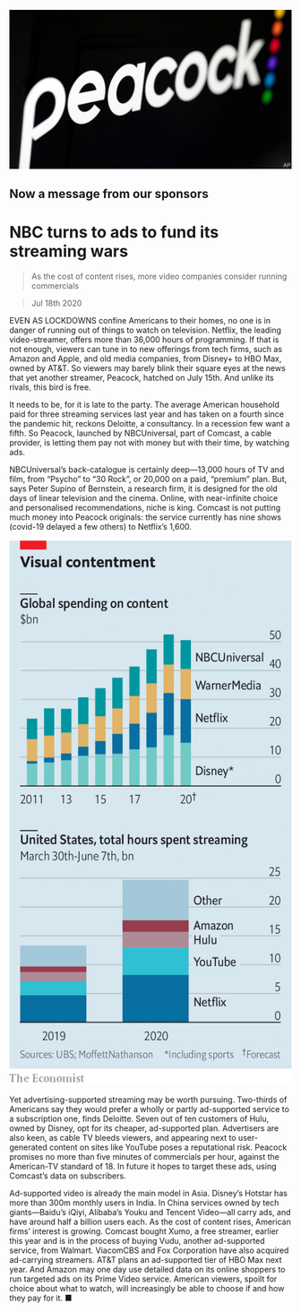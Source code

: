 ![](./images/20200718_WBP502.jpg)

## Now a message from our sponsors

# NBC turns to ads to fund its streaming wars

> As the cost of content rises, more video companies consider running commercials

> Jul 18th 2020

EVEN AS LOCKDOWNS confine Americans to their homes, no one is in danger of running out of things to watch on television. Netflix, the leading video-streamer, offers more than 36,000 hours of programming. If that is not enough, viewers can tune in to new offerings from tech firms, such as Amazon and Apple, and old media companies, from Disney+ to HBO Max, owned by AT&T. So viewers may barely blink their square eyes at the news that yet another streamer, Peacock, hatched on July 15th. And unlike its rivals, this bird is free.

It needs to be, for it is late to the party. The average American household paid for three streaming services last year and has taken on a fourth since the pandemic hit, reckons Deloitte, a consultancy. In a recession few want a fifth. So Peacock, launched by NBCUniversal, part of Comcast, a cable provider, is letting them pay not with money but with their time, by watching ads.

NBCUniversal’s back-catalogue is certainly deep—13,000 hours of TV and film, from “Psycho” to “30 Rock”, or 20,000 on a paid, “premium” plan. But, says Peter Supino of Bernstein, a research firm, it is designed for the old days of linear television and the cinema. Online, with near-infinite choice and personalised recommendations, niche is king. Comcast is not putting much money into Peacock originals: the service currently has nine shows (covid-19 delayed a few others) to Netflix’s 1,600.

![](./images/20200718_WBC474.png)

Yet advertising-supported streaming may be worth pursuing. Two-thirds of Americans say they would prefer a wholly or partly ad-supported service to a subscription one, finds Deloitte. Seven out of ten customers of Hulu, owned by Disney, opt for its cheaper, ad-supported plan. Advertisers are also keen, as cable TV bleeds viewers, and appearing next to user-generated content on sites like YouTube poses a reputational risk. Peacock promises no more than five minutes of commercials per hour, against the American-TV standard of 18. In future it hopes to target these ads, using Comcast’s data on subscribers.

Ad-supported video is already the main model in Asia. Disney’s Hotstar has more than 300m monthly users in India. In China services owned by tech giants—Baidu’s iQiyi, Alibaba’s Youku and Tencent Video—all carry ads, and have around half a billion users each. As the cost of content rises, American firms’ interest is growing. Comcast bought Xumo, a free streamer, earlier this year and is in the process of buying Vudu, another ad-supported service, from Walmart. ViacomCBS and Fox Corporation have also acquired ad-carrying streamers. AT&T plans an ad-supported tier of HBO Max next year. And Amazon may one day use detailed data on its online shoppers to run targeted ads on its Prime Video service. American viewers, spoilt for choice about what to watch, will increasingly be able to choose if and how they pay for it. ■